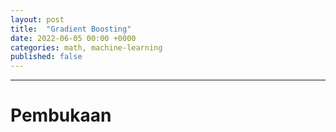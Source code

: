 ```yaml
---
layout: post
title:  "Gradient Boosting"
date: 2022-06-05 00:00 +0000
categories: math, machine-learning
published: false
---
```


---

# Pembukaan








